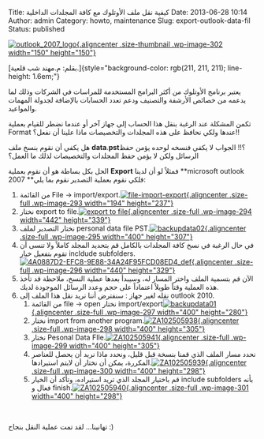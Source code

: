Title: كيفية نقل ملف الأوتلوك مع كافة المجلدات الداخلية
Date: 2013-06-28 10:14
Author: admin
Category: howto, maintenance
Slug: export-outlook-data-fil
Status: published

[![outlook\_2007\_logo](http://mycodee.com/wp-content/uploads/2013/06/outlook_2007_logo-150x150.jpg){.aligncenter .size-thumbnail .wp-image-302 width="150" height="150"}](http://mycodee.com/wp-content/uploads/2013/06/outlook_2007_logo.jpg)

[بقلم: م.مهند شب قلعية.]{style="background-color: rgb(211, 211, 211); line-height: 1.6em;"}

يعتبر برنامج الأوتلوك من أكثر البرامج المستخدمة للمراسات في الشركات وذلك لما يدعمه من خصائص الأرشفة والتصنيف ودعم تعدد الحسابات بالإضافة لجدولة المهمات والمواعيد. 

تكمن المشكلة عند الرغبة بنقل هذا الحساب إلى جهاز آخر أو عندما نضطر للقيام بعملية Format عندها ولكي نحافظ على هذه المجلدات والتخصيصات ماذا علينا أن نفعل؟!!  
  
هل يكفي أن نقوم بنسخ ملف **data**.**pst**؟!! الجواب لا يكفي فنسخه لوحده يؤمن حفظ الرسائل ولكن لا يؤمن حفظ المجلدات والتخصيصات لذلك ما العمل؟

الحل بكل بساطة هو أن نقوم بعملية **Export** فمثلاً لو أن لدينا **microsoft outlook 2007 **فلكي نقوم بعملية التصدير نقوم بما يلي:

1.  من القائمة File -\> import/export.[![file-import-export](http://mycodee.com/wp-content/uploads/2013/06/file-import-export.gif){.aligncenter .size-full .wp-image-293 width="194" height="237"}](http://mycodee.com/wp-content/uploads/2013/06/file-import-export.gif)
2.  نختار export to file.[![export to file](http://mycodee.com/wp-content/uploads/2013/06/export-to-file.gif){.aligncenter .size-full .wp-image-294 width="442" height="339"}](http://mycodee.com/wp-content/uploads/2013/06/export-to-file.gif)
3.  نختار التصدير لملف personal data file PST.[![backupdata02](http://mycodee.com/wp-content/uploads/2013/06/backupdata02.jpg){.aligncenter .size-full .wp-image-295 width="400" height="307"}](http://mycodee.com/wp-content/uploads/2013/06/backupdata02.jpg)
4.  في حال الرغبة في نسخ كافة المجلدات بالكامل قم بتحديد المجلد كاملاً ولا تنسى أن تقوم بتفعيل خيار incldude subfolders.[![4A0887D2-EFC8-9E88-34A24F95FCD08ED4\_def](http://mycodee.com/wp-content/uploads/2013/06/4A0887D2-EFC8-9E88-34A24F95FCD08ED4_def.jpg){.aligncenter .size-full .wp-image-296 width="440" height="329"}](http://mycodee.com/wp-content/uploads/2013/06/4A0887D2-EFC8-9E88-34A24F95FCD08ED4_def.jpg)
5.  الآن قم بتسمية الملف واختر المسار له، وسيبدأ بعدها عملية النسخ، ملاحظة قد تأخذ هذه العملية وقتاً طويلاً اعتماداً على حجم وعدد الرسائل الموجودة لديك.
6.  نقله لغير جهاز : سنفترض أننا نريد نقل هذا الملف إلى outlook 2010.
    1.  من القائمة file -\> open نختار import/export[![backupdata01](http://mycodee.com/wp-content/uploads/2013/06/backupdata01.jpg){.aligncenter .size-full .wp-image-297 width="400" height="280"}](http://mycodee.com/wp-content/uploads/2013/06/backupdata01.jpg)
    2.  نختار import from another program.[![ZA102505938](http://mycodee.com/wp-content/uploads/2013/06/ZA102505938.jpg){.aligncenter .size-full .wp-image-298 width="400" height="305"}](http://mycodee.com/wp-content/uploads/2013/06/ZA102505938.jpg)
    3.  نختار Pesonal Data FIle.[![ZA102505941](http://mycodee.com/wp-content/uploads/2013/06/ZA102505941.jpg){.aligncenter .size-full .wp-image-299 width="400" height="305"}](http://mycodee.com/wp-content/uploads/2013/06/ZA102505941.jpg)
    4.  نحدد مسار الملف الذي قمنا بنسخة قبل قليل، ونحدد ماذا نريد أن يحصل للعناصر المكررة، يمكن أن نختار أن لايتم استيرادها.[![ZA102505939](http://mycodee.com/wp-content/uploads/2013/06/ZA102505939.jpg){.aligncenter .size-full .wp-image-300 width="400" height="298"}](http://mycodee.com/wp-content/uploads/2013/06/ZA102505939.jpg)
    5.  قم باختيار المجلد الذي تريد استيراده، وتأكد أن الخيار include subfolders بأنه فعال و finish.[![ZA102505940](http://mycodee.com/wp-content/uploads/2013/06/ZA102505940.jpg){.aligncenter .size-full .wp-image-301 width="400" height="298"}](http://mycodee.com/wp-content/uploads/2013/06/ZA102505940.jpg)

 

تهانينا... لقد تمت عملية النقل بنجاح :)
